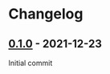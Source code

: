 # Changelog

## [0.1.0] - 2021-12-23

Initial commit

[0.1.0]: https://github.com/tibiadata/tibiadata-api-go/compare/30f328f...v0.1.0
